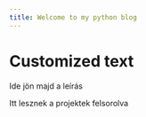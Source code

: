 ```yaml
---
title: Welcome to my python blog
---
```

# Customized text
Ide jön majd a leírás


Itt lesznek a projektek felsorolva